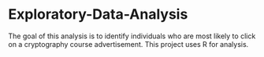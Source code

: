 # Exploratory-Data-Analysis
The goal of this analysis is to identify individuals who are most likely to click on a cryptography course advertisement. This project uses R for analysis.
